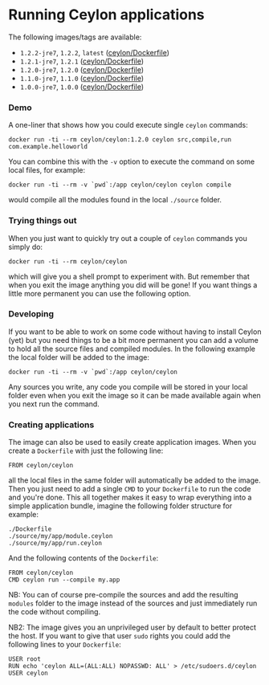 # Running Ceylon applications

The following images/tags are available:

 - `1.2.2-jre7`, `1.2.2`, `latest` ([ceylon/Dockerfile](https://github.com/ceylon-docker/ceylon/blob/1.2.2-jre7/Dockerfile))
 - `1.2.1-jre7`, `1.2.1` ([ceylon/Dockerfile](https://github.com/ceylon-docker/ceylon/blob/1.2.1-jre7/Dockerfile))
 - `1.2.0-jre7`, `1.2.0` ([ceylon/Dockerfile](https://github.com/ceylon-docker/ceylon/blob/1.2.0-jre7/Dockerfile))
 - `1.1.0-jre7`, `1.1.0` ([ceylon/Dockerfile](https://github.com/ceylon-docker/ceylon/blob/1.1.0-jre7/Dockerfile))
 - `1.0.0-jre7`, `1.0.0` ([ceylon/Dockerfile](https://github.com/ceylon-docker/ceylon/blob/1.0.0-jre7/Dockerfile))

### Demo

A one-liner that shows how you could execute single `ceylon` commands:

    docker run -ti --rm ceylon/ceylon:1.2.0 ceylon src,compile,run com.example.helloworld

You can combine this with the `-v` option to execute the command on some local files, for example:

    docker run -ti --rm -v `pwd`:/app ceylon/ceylon ceylon compile

would compile all the modules found in the local `./source` folder.

### Trying things out

When you just want to quickly try out a couple of `ceylon` commands you simply do:

    docker run -ti --rm ceylon/ceylon

which will give you a shell prompt to experiment with. But remember that when you exit the image anything you did will be gone! If you want things a little more permanent you can use the following option.

### Developing

If you want to be able to work on some code without having to install Ceylon (yet) but you need things to be a bit more permanent you can add a volume to hold all the source files and compiled modules. In the following example the local folder will be added to the image:

    docker run -ti --rm -v `pwd`:/app ceylon/ceylon

Any sources you write, any code you compile will be stored in your local folder even when you exit the image so it can be made available again when you next run the command.

### Creating applications

The image can also be used to easily create application images. When you create a `Dockerfile` with just the following line:

    FROM ceylon/ceylon

all the local files in the same folder will automatically be added to the image. Then you just need to add a single `CMD` to your `Dockerfile` to run the code and you're done. This all together makes it easy to wrap everything into a simple application bundle, imagine the following folder structure for example:

    ./Dockerfile
    ./source/my/app/module.ceylon
    ./source/my/app/run.ceylon

And the following contents of the `Dockerfile`:

    FROM ceylon/ceylon
    CMD ceylon run --compile my.app

NB: You can of course pre-compile the sources and add the resulting `modules` folder to the image instead of the sources and just immediately run the code without compiling.

NB2: The image gives you an unprivileged user by default to better protect the host. If you want to give that user `sudo` rights you could add the following lines to your `Dockerfile`:

    USER root
    RUN echo 'ceylon ALL=(ALL:ALL) NOPASSWD: ALL' > /etc/sudoers.d/ceylon
    USER ceylon

